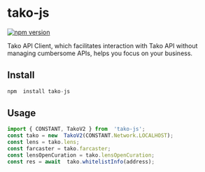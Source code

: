 # tako-js
[![npm version](https://img.shields.io/badge/npm-1.0.2-brightgreen.svg)](https://www.npmjs.com/package/tako-js)

Tako API Client, which facilitates interaction with Tako API without managing cumbersome APIs, helps you focus on your business.

## Install
```javascript
npm  install tako-js
```

## Usage
```javascript
import { CONSTANT, TakoV2 } from  'tako-js';
const tako = new  TakoV2(CONSTANT.Network.LOCALHOST);
const lens = tako.lens;
const farcaster = tako.farcaster;
const lensOpenCuration = tako.lensOpenCuration;
const res = await  tako.whitelistInfo(address);
```